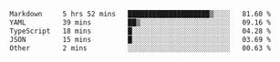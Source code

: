 <!--START_SECTION:waka-->

```txt
Markdown     5 hrs 52 mins   ████████████████████▒░░░░   81.60 %
YAML         39 mins         ██▒░░░░░░░░░░░░░░░░░░░░░░   09.16 %
TypeScript   18 mins         █░░░░░░░░░░░░░░░░░░░░░░░░   04.28 %
JSON         15 mins         █░░░░░░░░░░░░░░░░░░░░░░░░   03.69 %
Other        2 mins          ░░░░░░░░░░░░░░░░░░░░░░░░░   00.63 %
```

<!--END_SECTION:waka-->